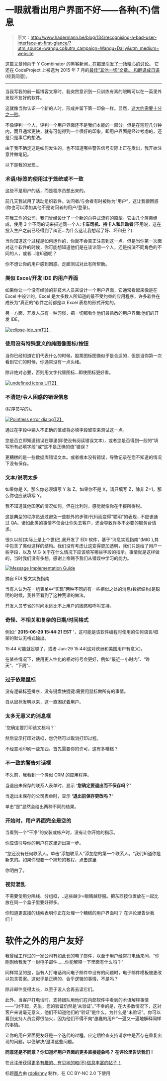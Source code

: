 # 一眼就看出用户界面不好——各种(不)信息

> 原文：<http://www.hadermann.be/blog/134/recognising-a-bad-user-interface-at-first-glance/?utm_source=wanqu.co&utm_campaign=Wanqu+Daily&utm_medium=website>

这篇文章倾向于 Y Combinator 的黑客新闻[，在那里引发了一场精心的讨论](https://news.ycombinator.com/item?id=9822360)。
它还在 CodeProject 上被选为 2015 年 7 月的[最佳“其他一切”文章。
和](http://www.codeproject.com/Articles/1007942/Recognising-a-Bad-User-Interface-at-First-Glance)[翻译成日语](http://postd.cc/recognising-a-bad-user-interface-at-first-glance/)(经我同意)。

* * *

当我写我的前一篇博客文章时，我突然意识到一只训练有素的眼睛可以在一英里外发现不友好的软件。

这就像当你认识一个新的人时，形成并留下第一印象一样。显然，[这大约需要十分之一秒](http://psych.princeton.edu/psychology/research/todorov/pdf/Willis&Todorov-PsychScience.pdf)。

不像评判一个人，评判一个用户界面还不是我们本能的一部分。但是在短短几分钟内，而且通常更快，就有可能得到一个很好的印象，即用户界面是经过考虑的，还是只是事后的想法。

由于我不确定这是如何发生的，也不知道哪些警告信号实际上正在发出，我开始注意并做笔记。

以下是我的发现…

### 术语/标签的使用过于笼统或不一致

这些不是用户的话，而是程序员想出来的。

前几天我试用了活动组织软件。访问者/与会者有时被称为“用户”，这让我很困惑(你也可以添加其他不是访问者的用户/登录)。

在我工作的公司，我们曾经设计了一个新的向导式流程的原型。它由几个屏幕组成，使用 3 个不同的词来描述同一个人:**卡车司机、持卡人和启动者**(不用说，这在投入生产之前已经得到了纠正…为什么这让我想起了好、坏和丑？).

当你知道这个过程是如何运作的，你就不会真正注意到这一点。但是当你第一次面对这个软件的时候，你可能想知道他们是在谈论同一个人，还是扮演不同角色的不同的人，或者…谁知道呢？

你不想让你的用户感到困惑。走廊测试对此有所帮助。

### 类似 Excel/开发 IDE 的用户界面

如果你让一个没有经验的非技术人员来设计一个用户界面，它通常看起来像是在 Excel 中设计的。Excel 是大多数人所知道的最不受约束的应用程序，许多软件在成长为“真正的”软件之前都是以 Excel 表格的形式开始的。

另一方面，开发人员有一种习惯，把一切都看作他们最熟悉的用户界面:他们的开发 IDE。

[![eclipse-ide_sm](img/c25c6038651c64a9e2191fe66ad36e2d.png)T2】](https://hadermann.be/wp-content/uploads/2015/07/eclipse-ide_sm.jpg)

### 使用没有特殊意义的纯图像图标/按钮

当你已经知道它们代表什么的时候，股票图标图像似乎是合适的，但是当你第一次看到它们的时候，你通常没有一点头绪。

除非绝对必要，否则用文字代替图标…即使图标更好看。

[![undefined icons UI](img/6ac5418b2ea167e34b02dda7c82caf42.png)T2】](https://hadermann.be/wp-content/uploads/2015/07/mmore22.png)

### 不清楚/令人困惑的错误信息

(程序员写的)。

[![Pointless error dialog](img/4fff280bf4bf724f0f19edfd3bd5d11d.png)T2】](https://hadermann.be/wp-content/uploads/2015/07/pointlesserror.png)

通过在字段中输入不正确的值或将必填字段留空来测试这一点。

您是否立即知道错误在哪里(即使没有阅读错误文本)，或者您是否得到一般的“填写所有必填字段”或“这不是正确的值”错误？

更糟糕的是一些数据库错误文本。或者根本没有错误，导致记录在您不知道的情况下没有保存。

### 文本/说明太多

如果你是 X，那么你必须填写 Y 和 Z。如果你不是 X，请只填写 Z，除非 Z=1，那么你也应该填写 Y。

我不知道其他国家的情况如何，但在比利时，感觉就像你在申报所得税。

这是典型的程序员通过避免一些额外的步骤/代码而变得“聪明”的表现…不应该通过 QA。诸如此类的事情不仅会让你失去客户，还会导致许多不必要的服务台请求。

很久以前(实际上是上个世纪),我开发了 EDI 软件，基于“消息实现指南”(MIG ),其中包含了类似这样的结构。我们没有考虑让这变得更加透明，我们只是给了用户一些字段，以及 MIG 关于在什么情况下应该填写哪些字段的指示。事情就是这样做的，当时我们没有多想。感谢上帝赐予我们从错误中学习的能力。

[![Message Implementation Guide](img/9de7c49afd530aa2077cdcea482cca03.png)](https://hadermann.be/wp-content/uploads/2015/07/mig2.png)

摘自 EDI 报文实施指南

当有人认为在一组表单中“实现”两种不同的有一些相似之处的消息(数据结构)是聪明的时候，我甚至看到了这种荒谬的做法。

开发人员节省的时间永远比不上用户的困惑和呼叫支持。

### 奇怪、不相关和复杂的日期/时间格式

例如:' **2015-06-29 15:44:21 EST** '，这可能是该软件编程时使用的任何语言/框架的默认无格式输出。

15:44 可能就足够了，或者 Jun-29 15:44(这对欧洲和美国用户有意义)。

在某些情况下，使用更人性化的相对符号会更好，例如“最近一小时内”、“昨天”、“下周”…

### 过于依赖鼠标

没有逻辑标签排序，没有键盘快捷键:需要用鼠标做所有的事情。

自从鼠标发明以来，这一直困扰着用户。

### 太多无意义的消息框

'您确定要打印该文档吗？'

然后显示打印对话框，您仍然可以取消打印过程。

不经意地印刷一些东西，首先需要你的许可，这有多糟糕？

### 不一致的警告对话框

不久前，我看到一个类似 CRM 的应用程序。

当退出未保存的联系人表单时，显示
**‘您确定要退出而不保存吗？’**

当退出未保存的公司表单时，显示
**‘退出前保存更改吗？’**

单击“是”显然会给出两种不同的结果。

### 开始时，用户界面完全是空的

当看到一个“干净”的安装或帐户时，没有让你开始的指示。

你应该引导你的用户在这里迈出第一步。

“您还没有任何联系人。单击“添加联系人”添加您的第一个联系人。“我们知道你是新来的。如果你想要一个简短的教程，点击这里

你明白了。

### 视觉混乱

不需要使用分隔线、分组框，..这些越少=眼睛越舒服。把东西按位置放在一起比放在同一个盒子里要好得多。

你知道更直接的线索表明你正在处理一个糟糕的用户界面吗？
在评论里告诉我们！

# 软件之外的用户友好

我曾经工作过的一家公司有如此长的电子邮件，以至于用户经常打电话来问，“你刚刚给我发了一封电子邮件……你能解释一下里面有什么吗？”

同样常见的是，当有人打电话询问电子邮件中没有的问题时，电子邮件模板被更改以包含答案。这似乎是正确的，合乎逻辑的事情，不是吗？

除非邮件变得太长，以至于没人会再去读它们。

此外，当客户打电话时，支持团队用他们在内部软件中看到的术语解释事情——“对不起，先生，您的验证仍然是‘未验证’。”不幸的是，在大多数情况下，这对客户来说毫无意义，他们不知道他们的“验证”是什么，为什么是“未验证”。你可以看到支持人员变得很恼火，因为他们不得不向“愚蠢的用户”一遍又一遍地解释同样的事情。

让你的用户界面更友好是一个迭代的过程。应定期检查支持请求中是否存在重复出现的问题，以便解决/澄清这些问题。

**同意还是不同意？你知道坏用户界面的更多直接迹象吗？
在评论里告诉我们！**

在此注册[获得更多有趣的、有见地的和(不)信息丰富的帖子！](http://bit.ly/1HfXxFG)

标题[图片](https://www.flickr.com/photos/rdolishny/2760207306)由 [rdolishny](https://www.flickr.com/photos/rdolishny/) 制作，在 CC BY-NC 2.0 下使用